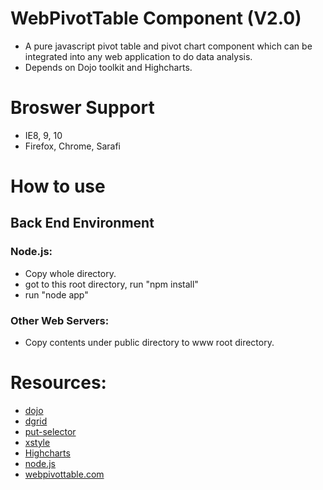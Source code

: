 # WebPivotTable Component (V2.0)

* A pure javascript pivot table and pivot chart component 
  which can be integrated into any web application to do data analysis.
* Depends on Dojo toolkit and Highcharts.

# Broswer Support

* IE8, 9, 10
* Firefox, Chrome, Sarafi

# How to use 

## Back End Environment 

### Node.js:

* Copy whole directory.
* got to this root directory, run "npm install"
* run "node app"

### Other Web Servers:

* Copy contents under public directory to www root directory.

# Resources:

* [dojo](http://dojotoolkit.org/) 
* [dgrid](https://github.com/SitePen/dgrid) 
* [put-selector](https://github.com/kriszyp/put-selector) 
* [xstyle](https://github.com/kriszyp/xstyle)
* [Highcharts](http://www.highcharts.com/)
* [node.js](http://nodejs.org/)
* [webpivottable.com](http://webpivottable.com/)

